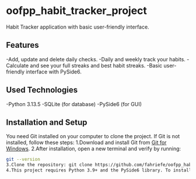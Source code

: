 # oofpp_habit_tracker_project
Habit Tracker application with basic user-friendly interface.

## Features
-Add, update and delete daily checks.
-Daily and weekly track your habits.
-Calculate and see your full streaks and best habit streaks.
-Basic user-friendly interface with PySide6.

## Used Technologies
-Python 3.13.5
-SQLite (for database)
-PySide6 (for GUI)

## Installation and Setup
You need Git installed on your computer to clone the project. If Git is not installed, follow these steps:
1.Download and install Git from [Git for Windows](https://git-scm.com/downloads/win).
2.After installation, open a new terminal and verify by running:  
   ```bash
   git --version
3.Clone the repository: git clone https://github.com/fahriefe/oofpp_habit_tracker_project.git
4.This project requires Python 3.9+ and the PySide6 library. To install PySide6, open your terminal and run: pip install PySide6
